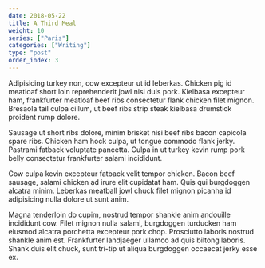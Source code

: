 ```yaml
---
date: 2018-05-22
title: A Third Meal
weight: 10
series: ["Paris"]
categories: ["Writing"]
type: "post"
order_index: 3
---
```


Adipisicing turkey non, cow excepteur ut id leberkas. Chicken pig id meatloaf short loin reprehenderit jowl nisi duis pork. Kielbasa excepteur ham, frankfurter meatloaf beef ribs consectetur flank chicken filet mignon. Bresaola tail culpa cillum, ut beef ribs strip steak kielbasa drumstick proident rump dolore.

Sausage ut short ribs dolore, minim brisket nisi beef ribs bacon capicola spare ribs. Chicken ham hock culpa, ut tongue commodo flank jerky. Pastrami fatback voluptate pancetta. Culpa in ut turkey kevin rump pork belly consectetur frankfurter salami incididunt.

Cow culpa kevin excepteur fatback velit tempor chicken. Bacon beef sausage, salami chicken ad irure elit cupidatat ham. Quis qui burgdoggen alcatra minim. Leberkas meatball jowl chuck filet mignon picanha id adipisicing nulla dolore ut sunt anim.

Magna tenderloin do cupim, nostrud tempor shankle anim andouille incididunt cow. Filet mignon nulla salami, burgdoggen turducken ham eiusmod alcatra porchetta excepteur pork chop. Prosciutto laboris nostrud shankle anim est. Frankfurter landjaeger ullamco ad quis biltong laboris. Shank duis elit chuck, sunt tri-tip ut aliqua burgdoggen occaecat jerky esse ex.